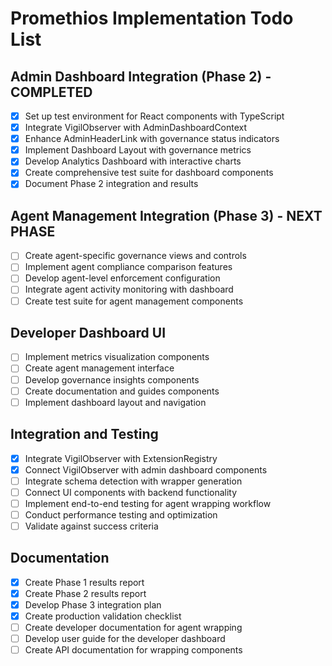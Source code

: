# Promethios Implementation Todo List

## Admin Dashboard Integration (Phase 2) - COMPLETED
- [x] Set up test environment for React components with TypeScript
- [x] Integrate VigilObserver with AdminDashboardContext
- [x] Enhance AdminHeaderLink with governance status indicators
- [x] Implement Dashboard Layout with governance metrics
- [x] Develop Analytics Dashboard with interactive charts
- [x] Create comprehensive test suite for dashboard components
- [x] Document Phase 2 integration and results

## Agent Management Integration (Phase 3) - NEXT PHASE
- [ ] Create agent-specific governance views and controls
- [ ] Implement agent compliance comparison features
- [ ] Develop agent-level enforcement configuration
- [ ] Integrate agent activity monitoring with dashboard
- [ ] Create test suite for agent management components

## Developer Dashboard UI
- [ ] Implement metrics visualization components
- [ ] Create agent management interface
- [ ] Develop governance insights components
- [ ] Create documentation and guides components
- [ ] Implement dashboard layout and navigation

## Integration and Testing
- [x] Integrate VigilObserver with ExtensionRegistry
- [x] Connect VigilObserver with admin dashboard components
- [ ] Integrate schema detection with wrapper generation
- [ ] Connect UI components with backend functionality
- [ ] Implement end-to-end testing for agent wrapping workflow
- [ ] Conduct performance testing and optimization
- [ ] Validate against success criteria

## Documentation
- [x] Create Phase 1 results report
- [x] Create Phase 2 results report
- [x] Develop Phase 3 integration plan
- [x] Create production validation checklist
- [ ] Create developer documentation for agent wrapping
- [ ] Develop user guide for the developer dashboard
- [ ] Create API documentation for wrapping components

